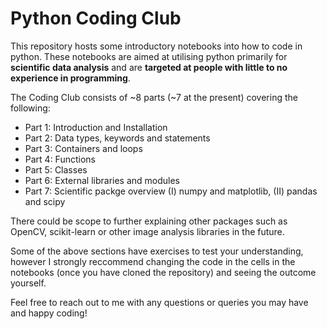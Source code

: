 # Python Coding Club

This repository hosts some introductory notebooks into how to code in python. These notebooks are aimed at utilising python primarily for **scientific data analysis** and are **targeted at people with little to no experience in programming**.

The Coding Club consists of ~8 parts (~7 at the present) covering the following:

- Part 1: Introduction and Installation
- Part 2: Data types, keywords and statements
- Part 3: Containers and loops
- Part 4: Functions
- Part 5: Classes
- Part 6: External libraries and modules
- Part 7: Scientific packge overview (I) numpy and matplotlib, (II) pandas and scipy

There could be scope to further explaining other packages such as OpenCV, scikit-learn or other image analysis libraries in the future.

Some of the above sections have exercises to test your understanding, however I strongly reccommend changing the code in the cells in the notebooks (once you have cloned the repository) and seeing the outcome yourself.

Feel free to reach out to me with any questions or queries you may have and happy coding!

